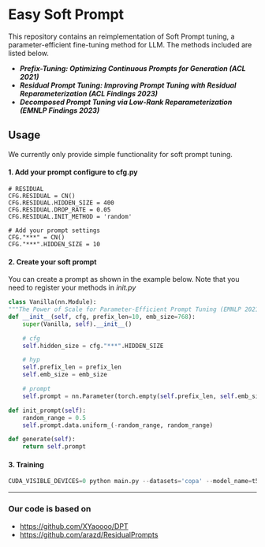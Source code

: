 # Easy Soft Prompt
This repository contains an reimplementation of Soft Prompt tuning, a parameter-efficient fine-tuning method for LLM. The methods included are listed below.

- ***Prefix-Tuning: Optimizing Continuous Prompts for Generation (ACL 2021)***
- ***Residual Prompt Tuning: Improving Prompt Tuning with Residual Reparameterization (ACL Findings 2023)***
- ***Decomposed Prompt Tuning via Low-Rank Reparameterization (EMNLP Findings 2023)***

## Usage
We currently only provide simple functionality for soft prompt tuning. 
#### 1. Add your prompt configure to cfg.py
    # RESIDUAL
    CFG.RESIDUAL = CN()
    CFG.RESIDUAL.HIDDEN_SIZE = 400
    CFG.RESIDUAL.DROP_RATE = 0.05
    CFG.RESIDUAL.INIT_METHOD = 'random'

    # Add your prompt settings
    CFG."***" = CN()
    CFG."***".HIDDEN_SIZE = 10

#### 2. Create your soft prompt
You can create a prompt as shown in the example below. Note that you need to register your methods in *init.py*
```python
class Vanilla(nn.Module):
"""The Power of Scale for Parameter-Efficient Prompt Tuning (EMNLP 2021)"""
def __init__(self, cfg, prefix_len=10, emb_size=768): 
    super(Vanilla, self).__init__()

    # cfg
    self.hidden_size = cfg."***".HIDDEN_SIZE

    # hyp        
    self.prefix_len = prefix_len 
    self.emb_size = emb_size

    # prompt 
    self.prompt = nn.Parameter(torch.empty(self.prefix_len, self.emb_size))

def init_prompt(self):
    random_range = 0.5 
    self.prompt.data.uniform_(-random_range, random_range)

def generate(self):
    return self.prompt
```
#### 3. Training
```python
CUDA_VISIBLE_DEVICES=0 python main.py --datasets='copa' --model_name=t5-base --method vanilla --enc_prompt_tokens 10 -ts 16 -e 10 --save_name Vanilla_test
```


---
### Our code is based on
- https://github.com/XYaoooo/DPT
- https://github.com/arazd/ResidualPrompts
